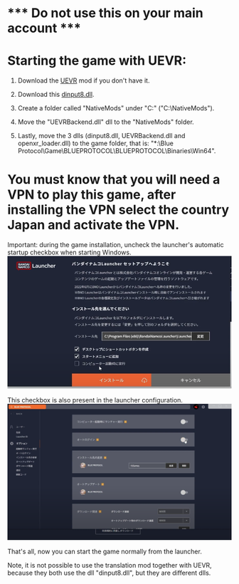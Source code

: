 # *** Do not use this on your main account ***
# Starting the game with UEVR:

1. Download the [UEVR](https://github.com/praydog/UEVR/releases) mod if you don't have it.

3. Download this [dinput8.dll](https://github.com/mirudo2/BP-UEVR/archive/refs/heads/main.zip).

4. Create a folder called "NativeMods" under "C:\" ("C:\NativeMods").

5. Move the "UEVRBackend.dll" dll to the "NativeMods" folder.

6. Lastly, move the 3 dlls (dinput8.dll, UEVRBackend.dll and openxr_loader.dll) to the game folder, that is: "*:\Blue Protocol\Game\BLUEPROTOCOL\BLUEPROTOCOL\Binaries\Win64".

# You must know that you will need a VPN to play this game, after installing the VPN select the country Japan and activate the VPN.

Important: during the game installation, uncheck the launcher's automatic startup checkbox when starting Windows.
![img](https://github.com/mirudo2/BP-UEVR/blob/main/img/1.png)

This checkbox is also present in the launcher configuration.
![img](https://github.com/mirudo2/BP-UEVR/blob/main/img/2.png)

That's all, now you can start the game normally from the launcher.

Note, it is not possible to use the translation mod together with UEVR, because they both use the dll "dinput8.dll", but they are different dlls.
